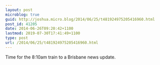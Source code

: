 ```yaml
---
layout: post
microblog: true
guid: http://joshua.micro.blog/2014/06/25/t481924975205416960.html
post_id: 41205
date: 2014-06-26T09:20:42+1100
lastmod: 2019-07-30T17:41:49+1100
type: post
url: /2014/06/25/t481924975205416960.html
---
```

Time for the 8:10am train to a Brisbane news update.
